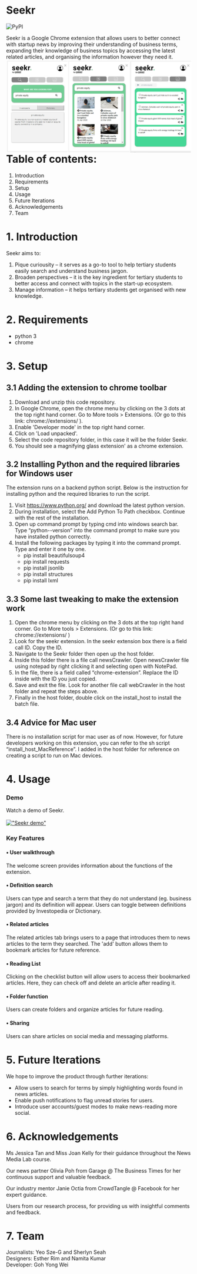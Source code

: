 # Seekr

![PyPI](https://img.shields.io/pypi/pyversions/Django.svg)

Seekr is a Google Chrome extension that allows users to better connect with startup news by improving their understanding of business terms, expanding their knowledge of business topics by accessing the latest related articles, and organising the information however they need it.
<img src="./GithubPhotos/Collage3.jpg"
     alt="Markdown Seekr icon"
     style="float: left; margin-right: 10px;" />

# Table of contents:

1. Introduction
2. Requirements
3. Setup
4. Usage
5. Future Iterations
6. Acknowledgements
7. Team

# 1. Introduction

Seekr aims to:
1. Pique curiousity – it serves as a go-to tool to help tertiary students easily search and understand business jargon.
2. Broaden perspectives – it is the key ingredient for tertiary students to better access and connect with topics in the start-up ecosystem.
3. Manage information – it helps tertiary students get organised with new knowledge.

# 2. Requirements

* python 3
* chrome

# 3. Setup

## 3.1 Adding the extension to chrome toolbar 
1. Download and unzip this code repository.
2. In Google Chrome, open the chrome menu by clicking on the 3 dots at the top right hand corner. Go to More tools > Extensions. (Or go to this link: chrome://extensions/ ).
3. Enable 'Developer mode' in the top right hand corner.
4. Click on 'Load unpacked'.
5. Select the code repository folder, in this case it will be the folder Seekr.
6. You should see a magnifying glass extension' as a chrome extension.

## 3.2 Installing Python and the required libraries for Windows user
The extension runs on a backend python script.  Below is the instruction for installing python and the required libraries to run the script.
1. Visit https://www.python.org/ and download the latest python version.
2. During installation, select the Add Python To Path checkbox.  Continue with the rest of the installation.
3. Open up command prompt by typing cmd into windows search bar.  Type “python--version” into the command prompt to make sure you have installed python correctly.
4. Install the following packages by typing it into the command prompt.  Type and enter it one by one.
    * pip install beautifulsoup4
    * pip install requests
    * pip install jsonlib
    * pip install structures
    * pip install lxml

## 3.3 Some last tweaking to make the extension work
1.  Open the chrome menu by clicking on the 3 dots at the top right hand corner. Go to More tools > Extensions. (Or go to this link: chrome://extensions/ )
2. Look for the seekr extension.  In the seekr extension box there is a field call  ID.  Copy the ID.
3. Navigate to the Seekr folder then open up  the host folder.
4. Inside this folder there is a file call newsCrawler.  Open newsCrawler file using notepad by right clicking it and selecting open with NotePad.
5. In the file, there is a field called “chrome-extension”.  Replace the ID inside with the ID you just copied.
6. Save and exit the file.  Look for another file call webCrawler in the host folder and repeat the steps above.
7. Finally in the  host folder, double click on the install_host to install the batch file.

## 3.4 Advice for Mac user
There is no installation script for mac user as of now.  However, for future developers working on this extension, you can refer to the sh script “install_host_MacReference”.  I  added in the host folder for reference on creating a script to run on Mac devices.

# 4. Usage

### Demo

Watch a demo of Seekr. <br/>   
[!["Seekr demo"](https://img.youtube.com/vi/M0ua9bg27Qk/0.jpg)](https://www.youtube.com/watch?v=M0ua9bg27Qk&feature=youtu.be)

### Key Features

#### • User walkthrough
The welcome screen provides information about the functions of the extension.

#### • Definition search
Users can type and search a term that they do not understand (eg. business jargon) and its definition will appear. Users can toggle between definitions provided by Investopedia or Dictionary.

#### • Related articles
The related articles tab brings users to a page that introduces them to news articles to the term they searched. The 'add' button allows them to bookmark articles for future reference.

#### • Reading List
Clicking on the checklist button will allow users to access their bookmarked articles. Here, they can check off and delete an article after reading it.

#### • Folder function
Users can create folders and organize articles for future reading.

#### • Sharing
Users can share articles on social media and messaging platforms.


# 5. Future Iterations

We hope to improve the product through further iterations: 

* Allow users to search for terms by simply highlighting words found in news articles.
* Enable push notifications to flag unread stories for users.
* Introduce user accounts/guest modes to make news-reading more social.


# 6. Acknowledgements

Ms Jessica Tan and Miss Joan Kelly for their guidance throughout the News Media Lab course. 

Our news partner Olivia Poh from Garage @ The Business Times for her continuous support and valuable feedback.

Our industry mentor Janie Octia from CrowdTangle @ Facebook for her expert guidance. 

Users from our research process, for providing us with insightful comments and feedback.

# 7. Team
Journalists: Yeo Sze-G and Sherlyn Seah</br>
Designers: Esther Rim and Namita Kumar</br>
Developer: Goh Yong Wei
